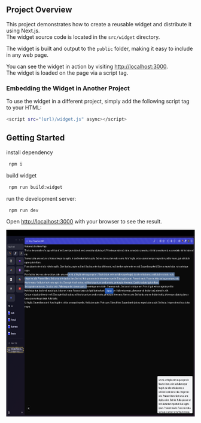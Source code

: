 ## Project Overview

This project demonstrates how to create a reusable widget and distribute it using Next.js.  
The widget source code is located in the `src/widget` directory.

The widget is built and output to the `public` folder, making it easy to include in any web page.

You can see the widget in action by visiting [http://localhost:3000](http://localhost:3000).  
The widget is loaded on the page via a script tag.

### Embedding the Widget in Another Project

To use the widget in a different project, simply add the following script tag to your HTML:

```bash
<script src="(url)/widget.js" async></script>
```

## Getting Started

install dependency

```bash
 npm i
```

build widget

```bash
 npm run build:widget
```

run the development server:

```bash
 npm run dev
```

Open [http://localhost:3000](http://localhost:3000) with your browser to see the result.

<img src="./screenshot.png" width="1270" height="500" />

